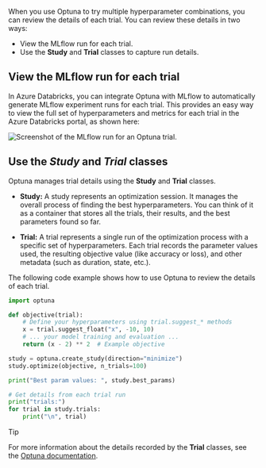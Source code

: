 When you use Optuna to try multiple hyperparameter combinations, you can review the details of each trial. You can review these details in two ways:

- View the MLflow run for each trial.
- Use the **Study** and **Trial** classes to capture run details.

## View the MLflow run for each trial

In Azure Databricks, you can integrate Optuna with MLflow to automatically generate MLflow experiment runs for each trial. This provides an easy way to view the full set of hyperparameters and metrics for each trial in the Azure Databricks portal, as shown here:

![Screenshot of the MLflow run for an Optuna trial.](../media/mlflow-run.png)

## Use the *Study* and *Trial* classes

Optuna manages trial details using the **Study** and **Trial** classes. 

- **Study:** A study represents an optimization session. It manages the overall process of finding the best hyperparameters. You can think of it as a container that stores all the trials, their results, and the best parameters found so far.

- **Trial:** A trial represents a single run of the optimization process with a specific set of hyperparameters. Each trial records the parameter values used, the resulting objective value (like accuracy or loss), and other metadata (such as duration, state, etc.).

The following code example shows how to use Optuna to review the details of each trial.

```python
import optuna

def objective(trial):
    # Define your hyperparameters using trial.suggest_* methods
    x = trial.suggest_float("x", -10, 10)
    # ... your model training and evaluation ...
    return (x - 2) ** 2  # Example objective

study = optuna.create_study(direction="minimize")
study.optimize(objective, n_trials=100)

print("Best param values: ", study.best_params)

# Get details from each trial run
print("trials:")
for trial in study.trials:
    print("\n", trial)
```

> [!TIP]
> For more information about the details recorded by the **Trial** classes, see the [Optuna documentation](https://optuna.readthedocs.io/en/stable/reference/trial.html).